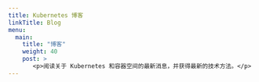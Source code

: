 ```yaml
---
title: Kubernetes 博客
linkTitle: Blog
menu:
  main:
    title: "博客"
    weight: 40
    post: >
       <p>阅读关于 Kubernetes 和容器空间的最新消息，并获得最新的技术方法。</p>
---
```


<!--
---
title: Kubernetes Blog
linkTitle: Blog
menu:
  main:
    title: "Blog"
    weight: 40
    post: >
       <p>Read the latest news for Kubernetes and the containers space in general, and get technical how-tos hot off the presses.</p>
---
-->